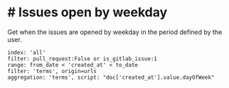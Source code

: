 # \# Issues open by weekday

Get when the issues are opened by weekday in the period defined by the user.

```
index: 'all'
filter: pull_request:False or is_gitlab_issue:1
range: from_date < 'created_at' < to_date
filter: 'terms', origin=urls
aggregation: 'terms', script: "doc['created_at'].value.dayOfWeek"
```
